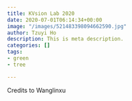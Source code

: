 ```yaml
---
title: KVsion Lab 2020
date: 2020-07-01T06:14:34+00:00
image: "/images/521483398094662590.jpg"
author: Tzuyi Ho
description: This is meta description.
categories: []
tags:
- green
- tree

---
```

Credits to Wanglinxu